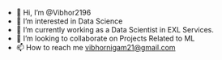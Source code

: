 - 👋 Hi, I’m @Vibhor2196
- 👀 I’m interested in Data Science
- 🌱 I’m currently working as a Data Scientist in EXL Services.
- 💞️ I’m looking to collaborate on Projects Related to ML
- 📫 How to reach me vibhornigam21@gmail.com

<!---
Vibhor2196/Vibhor2196 is a ✨ special ✨ repository because its `README.md` (this file) appears on your GitHub profile.
You can click the Preview link to take a look at your changes.
--->
